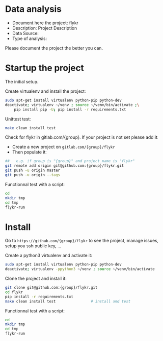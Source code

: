 # Data analysis
- Document here the project: flykr
- Description: Project Description
- Data Source:
- Type of analysis:

Please document the project the better you can.

# Startup the project

The initial setup.

Create virtualenv and install the project:
```bash
sudo apt-get install virtualenv python-pip python-dev
deactivate; virtualenv ~/venv ; source ~/venv/bin/activate ;\
    pip install pip -U; pip install -r requirements.txt
```

Unittest test:
```bash
make clean install test
```

Check for flykr in gitlab.com/{group}.
If your project is not set please add it:

- Create a new project on `gitlab.com/{group}/flykr`
- Then populate it:

```bash
##   e.g. if group is "{group}" and project_name is "flykr"
git remote add origin git@github.com:{group}/flykr.git
git push -u origin master
git push -u origin --tags
```

Functionnal test with a script:

```bash
cd
mkdir tmp
cd tmp
flykr-run
```

# Install

Go to `https://github.com/{group}/flykr` to see the project, manage issues,
setup you ssh public key, ...

Create a python3 virtualenv and activate it:

```bash
sudo apt-get install virtualenv python-pip python-dev
deactivate; virtualenv -ppython3 ~/venv ; source ~/venv/bin/activate
```

Clone the project and install it:

```bash
git clone git@github.com:{group}/flykr.git
cd flykr
pip install -r requirements.txt
make clean install test                # install and test
```
Functionnal test with a script:

```bash
cd
mkdir tmp
cd tmp
flykr-run
```
